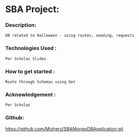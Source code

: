 # SBA Project:
### Description: 
    DB related to Halloween - using routes, seeding, requests

### Technologies Used :
    Per Scholas Slides


### How to get started :
    Route through Schemas using Get


### Acknowledgement :
    Per Scholas

### Github:
   https://github.com/Misherz/SBAMongoDBApplication.git
